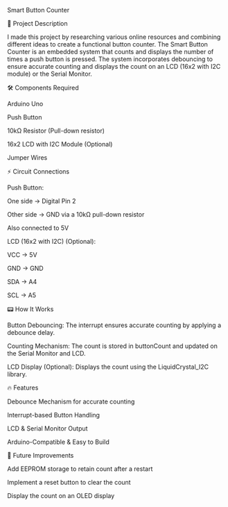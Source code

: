 Smart Button Counter

📌 Project Description

I made this project by researching various online resources and combining different ideas to create a functional button counter. The Smart Button Counter is an embedded system that counts and displays the number of times a push button is pressed. The system incorporates debouncing to ensure accurate counting and displays the count on an LCD (16x2 with I2C module) or the Serial Monitor.

🛠️ Components Required

Arduino Uno

Push Button

10kΩ Resistor (Pull-down resistor)

16x2 LCD with I2C Module (Optional)

Jumper Wires

⚡ Circuit Connections

Push Button:

One side → Digital Pin 2

Other side → GND via a 10kΩ pull-down resistor

Also connected to 5V

LCD (16x2 with I2C) (Optional):

VCC → 5V

GND → GND

SDA → A4

SCL → A5

📟 How It Works

Button Debouncing: The interrupt ensures accurate counting by applying a debounce delay.

Counting Mechanism: The count is stored in buttonCount and updated on the Serial Monitor and LCD.

LCD Display (Optional): Displays the count using the LiquidCrystal_I2C library.

🔥 Features

Debounce Mechanism for accurate counting

Interrupt-based Button Handling

LCD & Serial Monitor Output

Arduino-Compatible & Easy to Build



📌 Future Improvements

Add EEPROM storage to retain count after a restart

Implement a reset button to clear the count

Display the count on an OLED display


